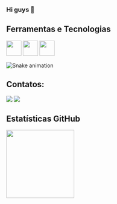 ### Hi guys 👋

## Ferramentas e Tecnologias

<img loading="lazy" src="https://cdn.jsdelivr.net/gh/devicons/devicon/icons/git/git-original.svg" width="40" height="40"/> <img loading="lazy" src="https://cdn.jsdelivr.net/gh/devicons/devicon/icons/linux/linux-original.svg" width="40" height="40"/> <img src="https://cdn.jsdelivr.net/gh/devicons/devicon/icons/grafana/grafana-original-wordmark.svg" width="40" height="40"/>

![Snake animation](https://github.com/lucas-decastro/lucas-decastro/blob/main/github-contribution-grid-snake.svg)

## Contatos:

<div>


<a href = "mailto:ludecaro@outlook.com"><img loading="lazy" src="https://img.shields.io/badge/Gmail-D14836?style=for-the-badge&logo=gmail&logoColor=white" target="_blank"></a>
<a href="https://www.linkedin.com/in/seu-usuário-linkedln-aqui" target="_blank"><img loading="lazy" src="https://img.shields.io/badge/-LinkedIn-%230077B5?style=for-the-badge&logo=linkedin&logoColor=white" target="_blank"></a>   
</div>


## Estatísticas GitHub

<div>
  <a href="https://github.com/lucas-decastro">
    <img loading="lazy" height="180em" src="https://github-readme-stats.vercel.app/api/top-langs/?username=lucas-decastro&layout=compact&langs_count=7&theme=dracula"/>
  </a>
</div>
